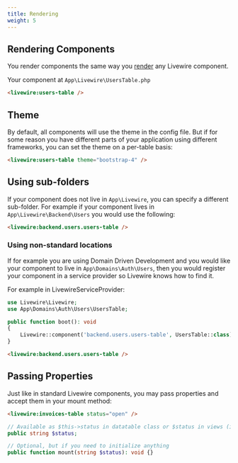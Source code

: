 ```yaml
---
title: Rendering
weight: 5
---
```


## Rendering Components

You render components the same way you [render](https://livewire.laravel.com/docs/components#rendering-components) any Livewire component.

Your component at `App\Livewire\UsersTable.php`

```html
<livewire:users-table />
```

## Theme

By default, all components will use the theme in the config file. But if for some reason you have different parts of your application using different frameworks, you can set the theme on a per-table basis:


```html
<livewire:users-table theme="bootstrap-4" />
```

## Using sub-folders

If your component does not live in `App\Livewire`, you can specify a different sub-folder. For example if your component lives in `App\Livewire\Backend\Users` you would use the following:

```html
<livewire:backend.users.users-table />
```

### Using non-standard locations

If for example you are using Domain Driven Development and you would like your component to live in `App\Domains\Auth\Users`, then you would register your component in a service provider so Livewire knows how to find it.

For example in LivewireServiceProvider:

```php
use Livewire\Livewire;
use App\Domains\Auth\Users\UsersTable;

public function boot(): void
{
    Livewire::component('backend.users.users-table', UsersTable::class);
}
```

```html
<livewire:backend.users.users-table />
```

## Passing Properties

Just like in standard Livewire components, you may pass properties and accept them in your mount method:

```html
<livewire:invoices-table status="open" />
```

```php
// Available as $this->status in datatable class or $status in views (if necessary)
public string $status;

// Optional, but if you need to initialize anything
public function mount(string $status): void {}
```
